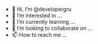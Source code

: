 - 👋 Hi, I’m @developergru
- 👀 I’m interested in ...
- 🌱 I’m currently learning ...
- 💞️ I’m looking to collaborate on ...
- 📫 How to reach me ...

<!---
developergru/developergru is a ✨ special ✨ repository because its `README.md` (this file) appears on your GitHub profile.
You can click the Preview link to take a look at your changes.
--->
